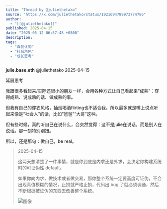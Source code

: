 ```yaml
---
title: "Thread by @juliethetako"
source: "https://x.com/juliethetako/status/1921694789973774786"
author:
  - "[[@juliethetako]]"
published: 2025-04-15
date: "2025-05-12 06:57:48 +0800"
description:
tags:
  - "自我认同"
  - "社会角色"
  - "成长思考"
---
```

**julie.base.eth** @juliethetako 2025-04-15

延展思考

我跟很多看起来/实际还很小的朋友一样，会用各种方式让自己看起来“成熟”：穿得成熟、说成熟的话、做成熟的事。

但我有自己的穿衣风格，抽烟喝酒flirting也不适合我。所以最多就是嘴上说点听起来像是“社会人”的话，比如“爸爸”“大哥”这种。

但有些时候，真的听自己在说什么，会突然觉得：这不是julie在说话，而是别人在说话。那一刻特别别扭。

所以，还是那句：做自己，be real。

> 2025-04-15
> 
> 这两天想清楚了一件事情，就是你到底是内求还是外求，会决定你构建系统时的可证伪性 default。
> 
> 如果你向内求，做技术或者做交易，那你整个系统一定要高度可证伪，不会出现真值模糊的情况，止损就严格止损，代码出 bug 了就必须调通，然后不断根据被证伪的东西去改善整个系统。
> 
> ![图像](https://pbs.twimg.com/media/GoklycFW8AA3Su-?format=jpg&name=large)